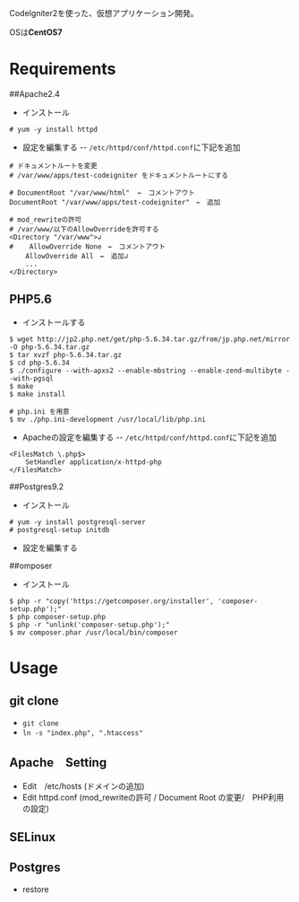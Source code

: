 
CodeIgniter2を使った、仮想アプリケーション開発。

OSは**CentOS7**

# Requirements

##Apache2.4

- インストール
```
# yum -y install httpd
```
- 設定を編集する
-- `/etc/httpd/conf/httpd.conf`に下記を追加
```
# ドキュメントルートを変更
# /var/www/apps/test-codeigniter をドキュメントルートにする

# DocumentRoot "/var/www/html"  ←　コメントアウト
DocumentRoot "/var/www/apps/test-codeigniter"　←　追加 

# mod_rewriteの許可
# /var/www/以下のAllowOverrideを許可する
<Directory "/var/www">↲
#    AllowOverride None　←　コメントアウト
    AllowOverride All　←　追加↲
    ...
</Directory>
```

## PHP5.6
- インストールする
```
$ wget http://jp2.php.net/get/php-5.6.34.tar.gz/from/jp.php.net/mirror -O php-5.6.34.tar.gz
$ tar xvzf php-5.6.34.tar.gz
$ cd php-5.6.34
$ ./configure --with-apxs2 --enable-mbstring --enable-zend-multibyte --with-pgsql 
$ make
$ make install

# php.ini を用意
$ mv ./php.ini-development /usr/local/lib/php.ini   
```

- Apacheの設定を編集する
-- `/etc/httpd/conf/httpd.conf`に下記を追加
```
<FilesMatch \.php$>
    SetHandler application/x-httpd-php
</FilesMatch>
```
##Postgres9.2
- インストール
```
# yum -y install postgresql-server
# postgresql-setup initdb
```
- 設定を編集する


##omposer
- インストール
```
$ php -r "copy('https://getcomposer.org/installer', 'composer-setup.php');"
$ php composer-setup.php
$ php -r "unlink('composer-setup.php');"
$ mv composer.phar /usr/local/bin/composer
```


# Usage

## git clone
- `git clone`
- `ln -s "index.php", ".htaccess"`
## Apache　Setting
- Edit　/etc/hosts (ドメインの追加)
- Edit httpd.conf (mod_rewriteの許可 / Document Root の変更/　PHP利用の設定)

## SELinux

## Postgres
- restore




